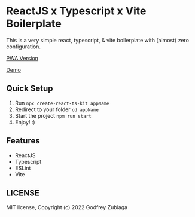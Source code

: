 # ReactJS x Typescript x Vite Boilerplate

This is a very simple react, typescript, & vite boilerplate with (almost) zero configuration.

[PWA Version](https://github.com/godfreyzubiaga/react-ts-kit/tree/pwa)

[Demo](https://react-ts-kit.vercel.app/)

## Quick Setup

1. Run `npx create-react-ts-kit appName`
2. Redirect to your folder `cd appName`
3. Start the project `npm run start`
4. Enjoy! :)

## Features

- ReactJS
- Typescript
- ESLint
- Vite

## LICENSE

MIT license, Copyright (c) 2022 Godfrey Zubiaga
